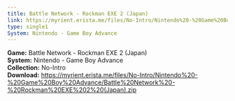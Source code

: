 ```yaml
---
title: Battle Network - Rockman EXE 2 (Japan)
link: https://myrient.erista.me/files/No-Intro/Nintendo%20-%20Game%20Boy%20Advance/Battle%20Network%20-%20Rockman%20EXE%202%20(Japan).zip
type: single1
System: Nintendo - Game Boy Advance
---
```

<b>Game:</b> Battle Network - Rockman EXE 2 (Japan)<br>
<b>System:</b> Nintendo - Game Boy Advance<br>
<b>Collection:</b> No-Intro<br>
<b>Download:</b> https://myrient.erista.me/files/No-Intro/Nintendo%20-%20Game%20Boy%20Advance/Battle%20Network%20-%20Rockman%20EXE%202%20(Japan).zip